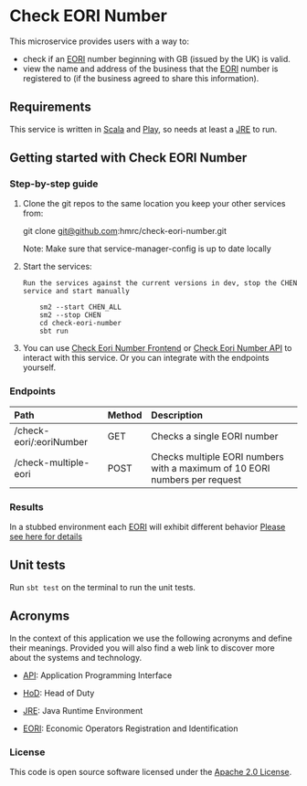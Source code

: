 Check EORI Number
===================

This microservice provides users with a way to:

* check if an [EORI] number beginning with GB (issued by the UK) is valid.
* view the name and address of the business that the [EORI] number is registered to (if the business agreed to share this information).

Requirements
------------

This service is written in [Scala] and [Play], so needs at least a [JRE] to run.

Getting started with Check EORI Number
----------------------------------------

### Step-by-step guide


 1. Clone the git repos to the same location you keep your other services from:

    git clone git@github.com:hmrc/check-eori-number.git
    
    Note: Make sure that service-manager-config is up to date locally

 2. Start the services:
 
        Run the services against the current versions in dev, stop the CHEN service and start manually
        
            sm2 --start CHEN_ALL 
            sm2 --stop CHEN
            cd check-eori-number
            sbt run

 3. You can use [Check Eori Number Frontend](https://github.com/hmrc/check-eori-number-frontend) or [Check Eori Number API](https://github.com/hmrc/check-eori-number-api) to interact with this service. Or you can integrate with the endpoints yourself.
    
### Endpoints        
 
 | Path                         | Method | Description |
 |:-----------------------------|:-------|:------------|
 | /check-eori/:eoriNumber      | GET    | Checks a single EORI number  |
 | /check-multiple-eori         | POST   | Checks multiple EORI numbers with a maximum of 10 EORI numbers per request|
 
### Results
In a stubbed environment each [EORI] will exhibit different behavior [Please see here for details](https://github.com/hmrc/check-eori-number-stub/#readme)


Unit tests
----------
Run `sbt test` on the terminal to run the unit tests.

Acronyms
---

In the context of this application we use the following acronyms and define their 
meanings. Provided you will also find a web link to discover more about the systems
and technology. 

* [API]: Application Programming Interface

* [HoD]: Head of Duty

* [JRE]: Java Runtime Environment

* [EORI]: Economic Operators Registration and Identification

### License

This code is open source software licensed under the [Apache 2.0 License]("http://www.apache.org/licenses/LICENSE-2.0.html").
    
[HoD]: http://webarchive.nationalarchives.gov.uk/+/http://www.hmrc.gov.uk/manuals/sam/samglossary/samgloss249.htm   
[API]: https://en.wikipedia.org/wiki/Application_programming_interface
[JRE]: http://www.oracle.com/technetwork/java/javase/overview/index.html
[EORI]: https://ec.europa.eu/taxation_customs/business/customs-procedures/general-overview/economic-operators-registration-identification-number-eori_en
[SCALA]: http://www.scala-lang.org/
[PLAY]: http://playframework.com/
